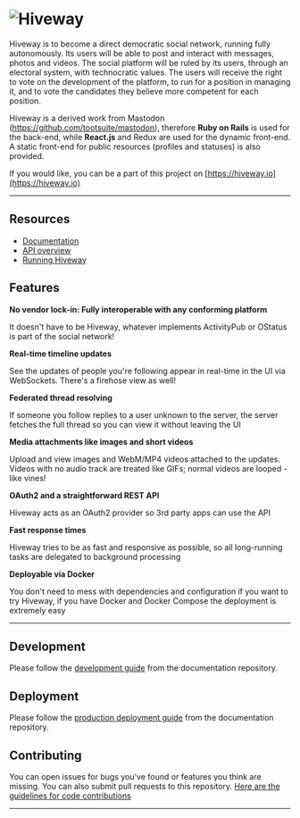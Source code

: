 ![Hiveway](https://i.imgur.com/SP8GYZW.png)
========

Hiveway is to become a direct democratic social network, running fully autonomously. Its users will be able to post and interact with messages, photos and videos. The social platform will be ruled by its users, through an electoral system, with technocratic values.  The users will receive the right to vote on the development of the platform, to run for a position in managing it, and to vote the candidates they believe more competent for each position.

Hiveway is a derived work from Mastodon (https://github.com/tootsuite/mastodon), therefore **Ruby on Rails** is used for the back-end, while **React.js** and Redux are used for the dynamic front-end. A static front-end for public resources (profiles and statuses) is also provided.

If you would like, you can be a part of this project on [https://hiveway.io](https://hiveway.io)


---

## Resources
- [Documentation](https://github.com/hiveway/docs/blob/master/README.md)
- [API overview](https://github.com/hiveway/docs/blob/master/API/API.md)
- [Running Hiveway](https://github.com/hiveway/docs/blob/master/Running/ProductionGuide.md)

## Features

**No vendor lock-in: Fully interoperable with any conforming platform**

It doesn't have to be Hiveway, whatever implements ActivityPub or OStatus is part of the social network!

**Real-time timeline updates**

See the updates of people you're following appear in real-time in the UI via WebSockets. There's a firehose view as well!

**Federated thread resolving**

If someone you follow replies to a user unknown to the server, the server fetches the full thread so you can view it without leaving the UI

**Media attachments like images and short videos**

Upload and view images and WebM/MP4 videos attached to the updates. Videos with no audio track are treated like GIFs; normal videos are looped - like vines!

**OAuth2 and a straightforward REST API**

Hiveway acts as an OAuth2 provider so 3rd party apps can use the API

**Fast response times**

Hiveway tries to be as fast and responsive as possible, so all long-running tasks are delegated to background processing

**Deployable via Docker**

You don't need to mess with dependencies and configuration if you want to try Hiveway, if you have Docker and Docker Compose the deployment is extremely easy

---

## Development

Please follow the [development guide](https://github.com/hiveway/docs/blob/master/Running/DevelopmentGuide.md) from the documentation repository.

## Deployment

Please follow the [production deployment guide](https://github.com/hiveway/docs/blob/master/Running/ProductionGuide.md) from the documentation repository.

## Contributing

You can open issues for bugs you've found or features you think are missing. You can also submit pull requests to this repository. [Here are the guidelines for code contributions](CONTRIBUTING.md)

---
